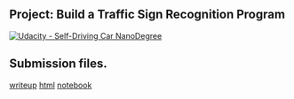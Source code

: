 ## Project: Build a Traffic Sign Recognition Program
[![Udacity - Self-Driving Car NanoDegree](https://s3.amazonaws.com/udacity-sdc/github/shield-carnd.svg)](http://www.udacity.com/drive)

## Submission files.

[writeup](writeup.md)
[html](Traffic_Sign_Classifier.html)
[notebook](Traffic_Sign_Classifier.ipynb)
